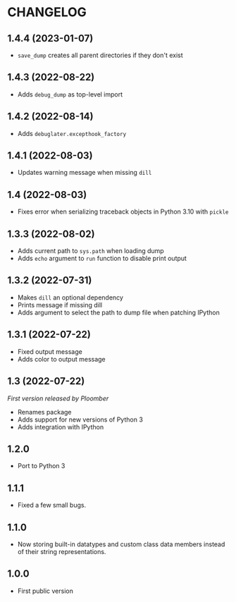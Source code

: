 # CHANGELOG

## 1.4.4 (2023-01-07)
* `save_dump` creates all parent directories if they don't exist

## 1.4.3 (2022-08-22)
* Adds `debug_dump` as top-level import

## 1.4.2 (2022-08-14)
* Adds `debuglater.excepthook_factory`

## 1.4.1 (2022-08-03)
* Updates warning message when missing `dill`

## 1.4 (2022-08-03)
* Fixes error when serializing traceback objects in Python 3.10 with `pickle`

## 1.3.3 (2022-08-02)
* Adds current path to `sys.path` when loading dump
* Adds `echo` argument to `run` function to disable print output

## 1.3.2 (2022-07-31)
* Makes `dill` an optional dependency
* Prints message if missing dill
* Adds argument to select the path to dump file when patching IPython

## 1.3.1 (2022-07-22)
* Fixed output message
* Adds color to output message

## 1.3 (2022-07-22)

*First version released by Ploomber*

* Renames package
* Adds support for new versions of Python 3
* Adds integration with IPython

## 1.2.0

* Port to Python 3

## 1.1.1

* Fixed a few small bugs.

## 1.1.0

* Now storing built-in datatypes and custom class data members instead of their string representations.

## 1.0.0

* First public version
